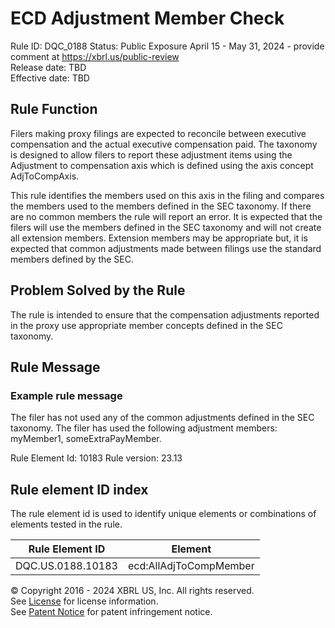 # ECD Adjustment Member Check
Rule ID: DQC_0188 
Status: Public Exposure April 15 - May 31, 2024 - provide comment at https://xbrl.us/public-review  
Release date: TBD  
Effective date: TBD  
  
## Rule Function
Filers making proxy filings are expected to reconcile between executive compensation and the actual executive compensation paid.  The taxonomy is designed to allow filers to report these adjustment items using the Adjustment to compensation axis which is defined using the axis concept AdjToCompAxis.

This rule identifies the members used on this axis in the filing and compares the members used to the members defined in the SEC taxonomy.  If there are no common members the rule will report an error. It is expected that the filers will use the members defined in the SEC taxonomy and will not create all extension members.  Extension members may be appropriate but, it is expected that common adjustments made between filings use the standard members defined by the SEC.

## Problem Solved by the Rule
The rule is intended to ensure that the compensation adjustments reported in the proxy use appropriate member concepts defined in the SEC taxonomy.

## Rule Message
### Example rule message 
The filer has not used any of the common adjustments defined in the SEC taxonomy.  The filer has used the following adjustment members:
myMember1, someExtraPayMember.

Rule Element Id: 10183
Rule version: 23.13



## Rule element ID index  
The rule element id is used to identify unique elements or combinations of elements tested in the rule.

|Rule Element ID|Element|
|--- |--- |
| DQC.US.0188.10183 |ecd:AllAdjToCompMember|



© Copyright 2016 - 2024 XBRL US, Inc. All rights reserved.   
See [License](https://xbrl.us/dqc-license) for license information.  
See [Patent Notice](https://xbrl.us/dqc-patent) for patent infringement notice.  
